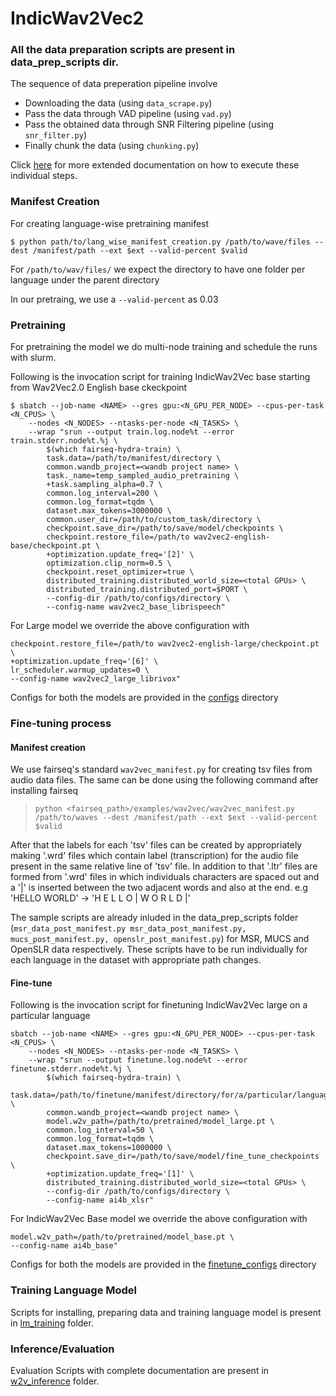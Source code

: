 # IndicWav2Vec2

### All the data preparation scripts are present in data_prep_scripts dir. 
The sequence of data preperation pipeline involve
- Downloading the data (using ```data_scrape.py```)
- Pass the data through VAD pipeline (using ```vad.py```)
- Pass the obtained data through SNR Filtering pipeline (using ```snr_filter.py```)
- Finally chunk the data (using ```chunking.py```)

Click [here](https://github.com/AI4Bharat/indic-wav2vec2/tree/main/data_prep_scripts) for more extended documentation on how to execute these individual steps.

### Manifest Creation

For creating language-wise pretraining manifest
``` shell script
$ python path/to/lang_wise_manifest_creation.py /path/to/wave/files --dest /manifest/path --ext $ext --valid-percent $valid
```

For ```/path/to/wav/files/``` we expect the directory to have one folder per language under the parent directory

In our pretraing, we use a ```--valid-percent``` as 0.03

### Pretraining

For pretraining the model we do multi-node training and schedule the runs with slurm.

Following is the invocation script for training IndicWav2Vec base starting from Wav2Vec2.0 English base ckeckpoint
``` shell script
$ sbatch --job-name <NAME> --gres gpu:<N_GPU_PER_NODE> --cpus-per-task <N_CPUS> \
    --nodes <N_NODES> --ntasks-per-node <N_TASKS> \
    --wrap "srun --output train.log.node%t --error train.stderr.node%t.%j \
        $(which fairseq-hydra-train) \
        task.data=/path/to/manifest/directory \
        common.wandb_project=<wandb project name> \
        task._name=temp_sampled_audio_pretraining \
        +task.sampling_alpha=0.7 \
        common.log_interval=200 \
        common.log_format=tqdm \
        dataset.max_tokens=3000000 \
        common.user_dir=/path/to/custom_task/directory \
        checkpoint.save_dir=/path/to/save/model/checkpoints \
        checkpoint.restore_file=/path/to wav2vec2-english-base/checkpoint.pt \
        +optimization.update_freq='[2]' \
        optimization.clip_norm=0.5 \
        checkpoint.reset_optimizer=true \
        distributed_training.distributed_world_size=<total GPUs> \
        distributed_training.distributed_port=$PORT \
        --config-dir /path/to/configs/directory \
        --config-name wav2vec2_base_librispeech"
```

For Large model we override the above configuration with 
```
checkpoint.restore_file=/path/to wav2vec2-english-large/checkpoint.pt \
+optimization.update_freq='[6]' \
lr_scheduler.warmup_updates=0 \
--config-name wav2vec2_large_librivox"
```

Configs for both the models are provided in the [configs](https://github.com/AI4Bharat/indic-wav2vec2/tree/main/configs) directory

### Fine-tuning process

#### Manifest creation
We use fairseq's standard ```wav2vec_manifest.py``` for creating tsv files from audio data files. The same can be done using the following command after installing fairseq
> ```python <fairseq_path>/examples/wav2vec/wav2vec_manifest.py /path/to/waves --dest /manifest/path --ext $ext --valid-percent $valid```

After that the labels for each 'tsv' files can be created by appropriately making '.wrd' files which contain label (transcription) for the audio file present in the same relative line of 'tsv' file. In addition to that '.ltr' files are formed from '.wrd' files in which individuals characters are spaced out and a '|' is inserted between the two adjacent words and also at the end.
e.g 'HELLO WORLD' -> 'H E L L O | W O R L D |'

The sample scripts are already inluded in the data_prep_scripts folder (```msr_data_post_manifest.py msr_data_post_manifest.py, mucs_post_manifest.py, openslr_post_manifest.py```) for MSR, MUCS and OpenSLR data respectively. These scripts have to be run individually for each language in the dataset with appropriate path changes. 

#### Fine-tune

Following is the invocation script for finetuning IndicWav2Vec large on a particular language
    
```
sbatch --job-name <NAME> --gres gpu:<N_GPU_PER_NODE> --cpus-per-task <N_CPUS> \
    --nodes <N_NODES> --ntasks-per-node <N_TASKS> \
    --wrap "srun --output finetune.log.node%t --error finetune.stderr.node%t.%j \
        $(which fairseq-hydra-train) \
        task.data=/path/to/finetune/manifest/directory/for/a/particular/language \
        common.wandb_project=<wandb project name> \
        model.w2v_path=/path/to/pretrained/model_large.pt \
        common.log_interval=50 \
        common.log_format=tqdm \
        dataset.max_tokens=1000000 \
        checkpoint.save_dir=/path/to/save/model/fine_tune_checkpoints \
        +optimization.update_freq='[1]' \
        distributed_training.distributed_world_size=<total GPUs> \
        --config-dir /path/to/configs/directory \
        --config-name ai4b_xlsr"
```

For IndicWav2Vec Base model we override the above configuration with 
```
model.w2v_path=/path/to/pretrained/model_base.pt \
--config-name ai4b_base"
```

Configs for both the models are provided in the [finetune_configs](https://github.com/AI4Bharat/indic-wav2vec2/tree/main/finetune_configs) directory

### Training Language Model

Scripts for installing, preparing data and training language model is present in [lm_training](https://github.com/AI4Bharat/indic-wav2vec2/tree/main/lm_training) folder.

### Inference/Evaluation

Evaluation Scripts with complete documentation are present in [w2v_inference](https://github.com/AI4Bharat/indic-wav2vec2/tree/main/w2v_inference) folder.
